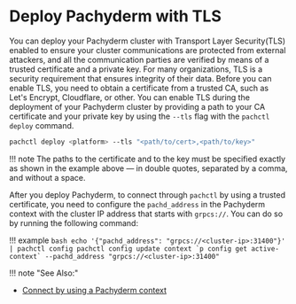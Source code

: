 # Deploy Pachyderm with TLS

You can deploy your Pachyderm cluster with Transport Layer Security(TLS) enabled
to ensure your cluster communications are protected from external attackers, and
all the communication parties are verified by means of a trusted certificate and
a private key. For many organizations, TLS is a security requirement that
ensures integrity of their data. Before you can enable TLS, you need to obtain a
certificate from a trusted CA, such as Let's Encrypt, Cloudflare, or other. You
can enable TLS during the deployment of your Pachyderm cluster by providing a
path to your CA certificate and your private key by using the `--tls` flag with
the `pachctl deploy` command.

```bash
pachctl deploy <platform> --tls "<path/to/cert>,<path/to/key>"
```

!!! note The paths to the certificate and to the key must be specified exactly
as shown in the example above — in double quotes, separated by a comma, and
without a space.

After you deploy Pachyderm, to connect through `pachctl` by using a trusted
certificate, you need to configure the `pachd_address` in the Pachyderm context
with the cluster IP address that starts with `grpcs://`. You can do so by
running the following command:

!!! example
`` bash echo '{"pachd_address": "grpcs://<cluster-ip>:31400"}' | pachctl config pachctl config update context `p config get active-context` --pachd_address "grpcs://<cluster-ip>:31400" ``

!!! note "See Also:"

-   [Connect by using a Pachyderm context](../connect-to-cluster/#connect-by-using-a-pachyderm-context)
